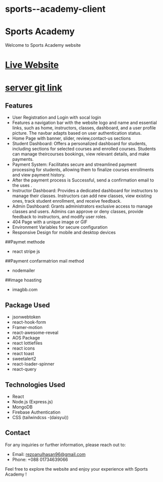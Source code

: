 # sports--academy-client


#  Sports Academy
Welcome to Sports Academy website

# [Live Website]( https://sports-academie.firebaseapp.com/ )
# [server git link ](https://github.com/RezoanulHasan/sports-academy--server)

## Features

- User Registration and Login  with socal login
- Features a navigation bar with the website logo and name and essential links, such as home, instructors, classes, dashboard, and a user profile picture. The navbar adapts based on user authentication status.
-  Home Page with banner, slider, review,contact-us sections
- Student Dashboard: Offers a personalized dashboard for students, including sections for selected courses and enrolled courses. Students can manage theircourses bookings, view relevant details, and make payments.
- Payment System: Facilitates secure and streamlined payment processing for students, allowing them to finalize courses enrollments and view payment history.
-  After the payment process is Successful, send a  confirmation email to the uses .
-  Instructor Dashboard: Provides a dedicated dashboard for instructors to manage their classes. Instructors can add new classes, view existing ones, track student enrollment, and receive feedback.
- Admin Dashboard: Grants administrators exclusive access to manage classes and users. Admins can approve or deny classes, provide feedback to instructors, and modify user roles.
- 404 Page with a unique image or GIF
- Environment Variables for secure configuration
-  Responsive Design for mobile and desktop devices




##Paymet methode
- react stripe js

 ##Payment confarmatrion mail method
  - nodemailer

 ##image hoasting
- imagbb.com

## Package Used
- jsonwebtoken
- react-hook-form
- Framer-motion
- react-awesome-reveal
- AOS Package
- react lottiefiles
- react icons
- react toast
- sweetalert2
- react-loader-spinner
-  react-query


## Technologies Used
- React
- Node.js (Express.js)
- MongoDB
- Firebase Authentication
- CSS (tailwindcss -(daisyui))




## Contact
For any inquiries or further information, please reach out to:

-  Email:  rezoanulhasan96@gmail.com
-  Phone: +088 01734639066

Feel free to explore the website and enjoy your experience with   Sports Academy !
